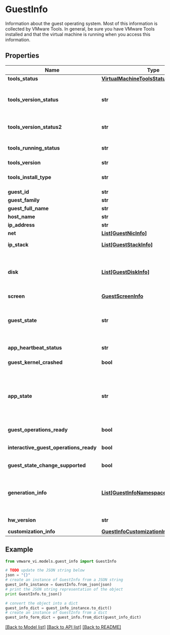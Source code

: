 # GuestInfo

Information about the guest operating system.  Most of this information is collected by VMware Tools. In general, be sure you have VMware Tools installed and that the virtual machine is running when you access this information. 

## Properties
Name | Type | Description | Notes
------------ | ------------- | ------------- | -------------
**tools_status** | [**VirtualMachineToolsStatusEnum**](VirtualMachineToolsStatusEnum.md) |  | [optional] 
**tools_version_status** | **str** | Deprecated as of vSphere API 5.1 use *GuestInfo.toolsVersionStatus2*.  Current version status of VMware Tools in the guest operating system, if known.  The set of possible values is described in *VirtualMachineToolsVersionStatus_enum* for vSphere API 5.0.  ***Since:*** vSphere API 4.0  | [optional] 
**tools_version_status2** | **str** | Current version status of VMware Tools in the guest operating system, if known.  The set of possible values is described in *VirtualMachineToolsVersionStatus_enum*  ***Since:*** vSphere API 5.0  | [optional] 
**tools_running_status** | **str** | Current running status of VMware Tools in the guest operating system, if known.  The set of possible values is described in *VirtualMachineToolsRunningStatus_enum*  ***Since:*** vSphere API 4.0  | [optional] 
**tools_version** | **str** | Current version of VMware Tools, if known.  | [optional] 
**tools_install_type** | **str** | Current installation type of VMware Tools in the guest operating system.  The set of possible values is described in *VirtualMachineToolsInstallType_enum*  ***Since:*** vSphere API 6.5  | [optional] 
**guest_id** | **str** | Guest operating system identifier (short name), if known.  | [optional] 
**guest_family** | **str** | Guest operating system family, if known.  | [optional] 
**guest_full_name** | **str** | Guest operating system full name, if known.  | [optional] 
**host_name** | **str** | Hostname of the guest operating system, if known.  | [optional] 
**ip_address** | **str** | Primary IP address assigned to the guest operating system, if known.  | [optional] 
**net** | [**List[GuestNicInfo]**](GuestNicInfo.md) | Guest information about network adapters, if known.  | [optional] 
**ip_stack** | [**List[GuestStackInfo]**](GuestStackInfo.md) | Guest information about IP networking stack, if known.  ***Since:*** vSphere API 4.1  | [optional] 
**disk** | [**List[GuestDiskInfo]**](GuestDiskInfo.md) | Guest information about disks.  You can obtain Linux guest disk information for the following file system types: Ext2, Ext3, Ext4, ReiserFS, XFS, Btrfs, NTFS, VFAT, UFS, PCFS, HFS, and MS-DOS.  NOTE: Installing a more recent version of VMware Tools in the guest may help obtain disk information for more file system types. Please refer the VMware Tools User Guide for up-to-date supported file system types.  | [optional] 
**screen** | [**GuestScreenInfo**](GuestScreenInfo.md) |  | [optional] 
**guest_state** | **str** | Operation mode of guest operating system.  One of: - \&quot;running\&quot; - Guest is running normally. - \&quot;shuttingdown\&quot; - Guest has a pending shutdown command. - \&quot;resetting\&quot; - Guest has a pending reset command. - \&quot;standby\&quot; - Guest has a pending standby command. - \&quot;notrunning\&quot; - Guest is not running. - \&quot;unknown\&quot; - Guest information is not available.  | 
**app_heartbeat_status** | **str** | Application heartbeat status.  Please see *VirtualMachineAppHeartbeatStatusType_enum*  ***Since:*** vSphere API 4.1  | [optional] 
**guest_kernel_crashed** | **bool** | Guest operating system&#39;s kernel crash state.  If true, the guest operating system&#39;s kernel has crashed.  ***Since:*** vSphere API 6.0  | [optional] 
**app_state** | **str** | Application state.  If vSphere HA is enabled and the vm is configured for Application Monitoring and this field&#39;s value is \&quot;appStateNeedReset\&quot; then HA will attempt immediately reset the vm. There are some system conditions which may delay the immediate reset. The immediate reset will be performed as soon as allowed by vSphere HA and ESX. If during these conditions the value is changed to appStateOk the reset will be cancelled.  See also *GuestInfoAppStateType_enum*.  ***Since:*** vSphere API 5.5  | [optional] 
**guest_operations_ready** | **bool** | Guest Operations availability.  If true, the virtual machine is ready to process guest operations.  ***Since:*** vSphere API 5.0  | [optional] 
**interactive_guest_operations_ready** | **bool** | Interactive Guest Operations availability.  If true, the virtual machine is ready to process guest operations as the user interacting with the guest desktop.  ***Since:*** vSphere API 5.0  | [optional] 
**guest_state_change_supported** | **bool** | State change support.  If true, the virtual machine is ready to process soft power operations.  ***Since:*** vSphere API 6.0  | [optional] 
**generation_info** | [**List[GuestInfoNamespaceGenerationInfo]**](GuestInfoNamespaceGenerationInfo.md) | A list of namespaces and their corresponding generation numbers.  Only namespaces with non-zero *VirtualMachineNamespaceManagerCreateSpec.maxSizeEventsFromGuest* are guaranteed to be present here. Use *VirtualMachineNamespaceManager.ListNamespaces* to retrieve list of namespaces.  ***Since:*** vSphere API 5.1  | [optional] 
**hw_version** | **str** | The hardware version string for this virtual machine.  ***Since:*** vSphere API 6.9.1  | [optional] 
**customization_info** | [**GuestInfoCustomizationInfo**](GuestInfoCustomizationInfo.md) |  | [optional] 

## Example

```python
from vmware_vi.models.guest_info import GuestInfo

# TODO update the JSON string below
json = "{}"
# create an instance of GuestInfo from a JSON string
guest_info_instance = GuestInfo.from_json(json)
# print the JSON string representation of the object
print GuestInfo.to_json()

# convert the object into a dict
guest_info_dict = guest_info_instance.to_dict()
# create an instance of GuestInfo from a dict
guest_info_form_dict = guest_info.from_dict(guest_info_dict)
```
[[Back to Model list]](../README.md#documentation-for-models) [[Back to API list]](../README.md#documentation-for-api-endpoints) [[Back to README]](../README.md)



